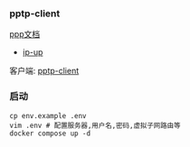 ### pptp-client
[ppp文档](https://tldp.org/HOWTO/PPP-HOWTO/index.html)
* [ip-up](https://tldp.org/HOWTO/PPP-HOWTO/x1455.html)

客户端: [pptp-client](https://pptpclient.sourceforge.net/)

### 启动
```shell
cp env.example .env
vim .env # 配置服务器,用户名,密码,虚拟子网路由等
docker compose up -d
```